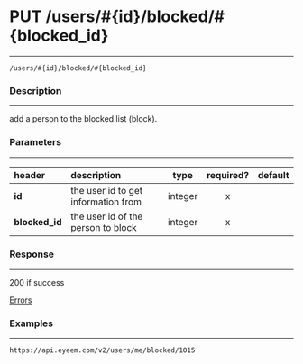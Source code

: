 # PUT /users/#{id}/blocked/#{blocked_id} 
***
`/users/#{id}/blocked/#{blocked_id}`

### Description
***
add a person to the blocked list (block).

### Parameters
***

|header| description| type |required? |default|
|:---------|:--------------|:----------:|:------------:|:------------:|
|**id**|the user id to get information from|integer|x||
|**blocked_id**|the user id of the person to block|integer|x||



### Response
***



200 if success

[Errors](../../resources/errors.md#files)

### Examples
***

`https://api.eyeem.com/v2/users/me/blocked/1015`



